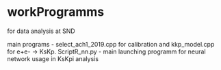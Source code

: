 # workProgramms
 for data analysis at SND

 main programs - select_ach1_2019.cpp for calibration and kkp_model.cpp for e+e- -> KsKp. ScriptR_nn.py - main launching programm for neural network usage in KsKpi analysis 
